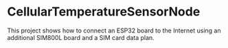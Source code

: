 # CellularTemperatureSensorNode
This project shows how to connect an ESP32 board to the Internet using an additional SIM800L board and a SIM card data plan.
